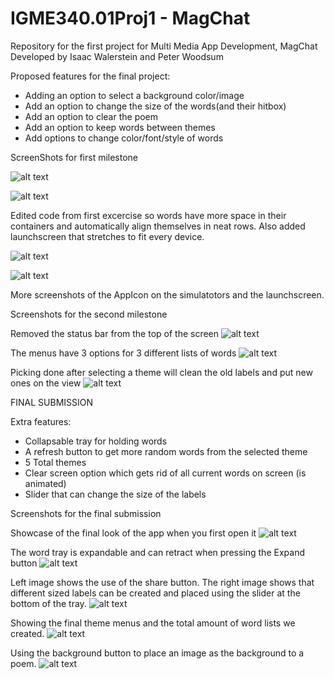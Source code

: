 # IGME340.01Proj1 - MagChat
Repository for the first project for Multi Media App Development, MagChat
Developed by Isaac Walerstein and Peter Woodsum

Proposed features for the final project:
- Adding an option to select a background color/image 
- Add an option to change the size of the words(and their hitbox)
- Add an option to clear the poem
- Add an option to keep words between themes
- Add options to change color/font/style of words

ScreenShots for first milestone

![alt text](https://github.com/NothingButNewts/IGME340.01Proj1/blob/master/MS1/MS1-1.png)

![alt text](https://github.com/NothingButNewts/IGME340.01Proj1/blob/master/MS1/MS1-2.png)

Edited code from first excercise so words have more space in their containers and automatically align themselves in neat rows. Also added launchscreen that stretches to fit every device.

![alt text](https://github.com/NothingButNewts/IGME340.01Proj1/blob/master/MS1/MS1-3.png)

![alt text](https://github.com/NothingButNewts/IGME340.01Proj1/blob/master/MS1/MS1-4.png)

More screenshots of the AppIcon on the simulatotors and the launchscreen.

Screenshots for the second milestone

Removed the status bar from the top of the screen
![alt text](https://github.com/NothingButNewts/IGME340.01Proj1/blob/master/MS2/MS2-1.png)

The menus have 3 options for 3 different lists of words
![alt text](https://github.com/NothingButNewts/IGME340.01Proj1/blob/master/MS2/MS2-2.png)

Picking done after selecting a theme will clean the old labels and put new ones on the view
![alt text](https://github.com/NothingButNewts/IGME340.01Proj1/blob/master/MS2/MS2-3.png)

FINAL SUBMISSION

Extra features:
* Collapsable tray for holding words
* A refresh button to get more random words from the selected theme
* 5 Total themes
* Clear screen option which gets rid of all current words on screen (is animated)
* Slider that can change the size of the labels

Screenshots for the final submission

Showcase of the final look of the app when you first open it
![alt text](https://github.com/NothingButNewts/IGME340.01Proj1/blob/master/MS3/MS3-1.png)

The word tray is expandable and can retract when pressing the Expand button
![alt text](https://github.com/NothingButNewts/IGME340.01Proj1/blob/master/MS3/MS3-2.png)

Left image shows the use of the share button. The right image shows that different sized labels can be created and placed using the slider at the bottom of the tray.
![alt text](https://github.com/NothingButNewts/IGME340.01Proj1/blob/master/MS3/MS3-3.png)

Showing the final theme menus and the total amount of word lists we created.
![alt text](https://github.com/NothingButNewts/IGME340.01Proj1/blob/master/MS3/MS3-4.png)

Using the background button to place an image as the background to a poem.
![alt text](https://github.com/NothingButNewts/IGME340.01Proj1/blob/master/MS3/MS3-5.png)
